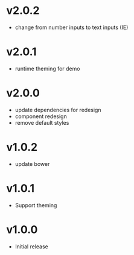 v2.0.2
==================
* change from number inputs to text inputs (IE)

v2.0.1
==================
* runtime theming for demo

v2.0.0
==================
* update dependencies for redesign
* component redesign
* remove default styles

v1.0.2
==================
* update bower

v1.0.1
==================
* Support theming

v1.0.0
==================
* Initial release
